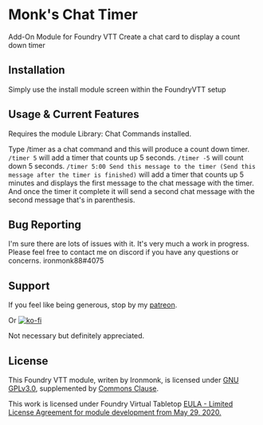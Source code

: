 # Monk's Chat Timer
Add-On Module for Foundry VTT
Create a chat card to display a count down timer

## Installation
Simply use the install module screen within the FoundryVTT setup

## Usage & Current Features
Requires the module Library: Chat Commands installed.

Type /timer as a chat command and this will produce a count down timer.  `/timer 5` will add a timer that counts up 5 seconds.  `/timer -5` will count down 5 seconds.  `/timer 5:00 Send this message to the timer (Send this message after the timer is finished)` will add a timer that counts up 5 minutes and displays the first message to the chat message with the timer.  And once the timer it complete it will send a second chat message with the second message that's in parenthesis.

## Bug Reporting
I'm sure there are lots of issues with it.  It's very much a work in progress.
Please feel free to contact me on discord if you have any questions or concerns. ironmonk88#4075

## Support

If you feel like being generous, stop by my <a href="https://www.patreon.com/ironmonk">patreon</a>.

Or [![ko-fi](https://ko-fi.com/img/githubbutton_sm.svg)](https://ko-fi.com/R6R7BH5MT)

Not necessary but definitely appreciated.

## License
This Foundry VTT module, writen by Ironmonk, is licensed under [GNU GPLv3.0](https://www.gnu.org/licenses/gpl-3.0.en.html), supplemented by [Commons Clause](https://commonsclause.com/).

This work is licensed under Foundry Virtual Tabletop <a href="https://foundryvtt.com/article/license/">EULA - Limited License Agreement for module development from May 29, 2020.</a>
